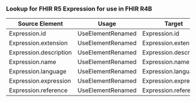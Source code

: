 ### Lookup for FHIR R5 Expression for use in FHIR R4B

| Source Element | Usage | Target |
| -------------- | ----- | ------ |
| Expression.id | UseElementRenamed | Expression.id |
| Expression.extension | UseElementRenamed | Expression.extension |
| Expression.description | UseElementRenamed | Expression.description |
| Expression.name | UseElementRenamed | Expression.name |
| Expression.language | UseElementRenamed | Expression.language |
| Expression.expression | UseElementRenamed | Expression.expression |
| Expression.reference | UseElementRenamed | Expression.reference |
